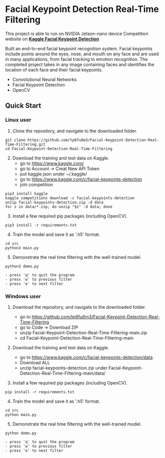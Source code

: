 # Facial Keypoint Detection Real-Time Filtering

This project is able to run on NVIDIA Jetson-nano device
Competition website on [**Kaggle Facial Keypoint Detection**](https://www.kaggle.com/c/facial-keypoints-detection)

Built an end-to-end facial keypoint recognition system. Facial keypoints include points around the eyes, nose, and mouth on any face and are used in many applications, from facial tracking to emotion recognition. The completed project takes in any image containing faces and identifies the location of each face and their facial keypoints.

- Convolutional Neural Networks
- Facial Keypoint Detection
- OpenCV

## Quick Start

### Linux user

1. Clone the repository, and navigate to the downloaded folder.
```
git clone https://github.com/tp6fu6m3/Facial-Keypoint-Detection-Real-Time-Filtering.git
cd Facial-Keypoint-Detection-Real-Time-Filtering
```

2. Download the training and test data on Kaggle.
	- go to https://www.kaggle.com/
	- go to Account → Creat New API Token
	- put kaggle.json under ~/.kaggle/
	- go to https://www.kaggle.com/c/facial-keypoints-detection
	- join competition
```
pip3 install kaggle
kaggle competitions download -c facial-keypoints-detection
unzip facial-keypoints-detection.zip -d data
for z in data/*.zip; do unzip "$z" -d data; done
```

3. Install a few required pip packages (including OpenCV).
```
pip3 install -r requirements.txt
```

4. Train the model and save it as '.h5' format.
```
cd src
python3 main.py
```

5. Demonstrate the real time filtering with the well-trained model.
```
python3 demo.py
```
	- press 'q' to quit the program
	- press 'w' to previous filter
	- press 'e' to next filter

### Windows user

1. Download the repository, and navigate to the downloaded folder.
	- go to https://github.com/tp6fu6m3/Facial-Keypoint-Detection-Real-Time-Filtering
	- go to Code → Download ZIP
	- unzip Facial-Keypoint-Detection-Real-Time-Filtering-main.zip
	- cd Facial-Keypoint-Detection-Real-Time-Filtering-main

2. Download the training and test data on Kaggle.
	- go to https://www.kaggle.com/c/facial-keypoints-detection/data
	- Download ALL
	- unzip facial-keypoints-detection.zip under Facial-Keypoint-Detection-Real-Time-Filtering-main/data/

3. Install a few required pip packages (including OpenCV).
```
pip install -r requirements.txt
```

4. Train the model and save it as '.h5' format.
```
cd src
python main.py
```

5. Demonstrate the real time filtering with the well-trained model.
```
python demo.py
```
	- press 'q' to quit the program
	- press 'w' to previous filter
	- press 'e' to next filter

